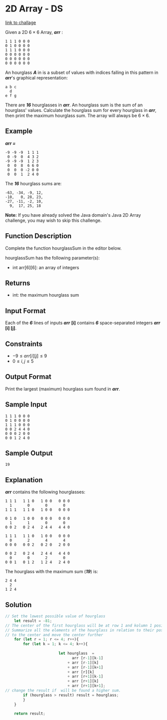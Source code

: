 # 2D Array - DS
[link to challage](https://www.hackerrank.com/challenges/2d-array/problem?isFullScreen=true&h_l=interview&playlist_slugs%5B%5D=interview-preparation-kit&playlist_slugs%5B%5D=arrays)

Given a  2D $6\times 6$ Array, ***arr*** :

    1 1 1 0 0 0
    0 1 0 0 0 0
    1 1 1 0 0 0
    0 0 0 0 0 0
    0 0 0 0 0 0
    0 0 0 0 0 0

An hourglass ***A*** in  is a subset of values with indices falling in this pattern in ***arr***'s graphical representation:

    a b c
      d
    e f g

There are ***16*** hourglasses in  ***arr***. An hourglass sum is the sum of an hourglass' values. Calculate the hourglass sum for every hourglass in ***arr***, then print the maximum hourglass sum. The array will always be $6\times 6$.  

## Example

***arr =***


    -9 -9 -9  1 1 1 
     0 -9  0  4 3 2
    -9 -9 -9  1 2 3
     0  0  8  6 6 0
     0  0  0 -2 0 0
     0  0  1  2 4 0

The ***16*** hourglass sums are:

    -63, -34, -9, 12, 
    -10,   0, 28, 23, 
    -27, -11, -2, 10, 
      9,  17, 25, 18
**Note:** If you have already solved the Java domain's Java 2D Array challenge, you may wish to skip this challenge.

## Function Description

Complete the function hourglassSum in the editor below.

hourglassSum has the following parameter(s):

* int arr[6][6]: an array of integers

## Returns

* int: the maximum hourglass sum
  
## Input Format

Each of the ***6*** lines of inputs ***arr*** **[i]** contains ***6*** space-separated integers ***arr*** **[i] [j]**.

## Constraints

* $-9 \leq  arr [i][j] \leq 9$
* $0 \leq  i,j \leq 5$

## Output Format

Print the largest (maximum) hourglass sum found in ***arr***.

## Sample Input

    1 1 1 0 0 0
    0 1 0 0 0 0
    1 1 1 0 0 0
    0 0 2 4 4 0
    0 0 0 2 0 0
    0 0 1 2 4 0

## Sample Output

    19
## Explanation

***arr*** contains the following hourglasses:

    1 1 1   1 1 0   1 0 0   0 0 0
      1       0       0       0
    1 1 1   1 1 0   1 0 0   0 0 0

    0 1 0   1 0 0   0 0 0   0 0 0
      1       1       0       0
    0 0 2   0 2 4   2 4 4   4 4 0

    1 1 1   1 1 0   1 0 0   0 0 0
      0       2       4       4
    0 0 0   0 0 2   0 2 0   2 0 0

    0 0 2   0 2 4   2 4 4   4 4 0
      0       0       2       0
    0 0 1   0 1 2   1 2 4   2 4 0

The hourglass with the maximum sum (***19***) is:

    2 4 4
      2
    1 2 4

    
## Solution

``` javascript
// Set the lowest possible value of hourglass
    let result = -81; 
// The center of the first hourglass will be at row 1 and kolumn 1 position.
// Summarize all the elements of the hourglass in relation to their position
// to the center and move the center further
    for (let r = 1; r <= 4; r++){
        for (let k = 1; k <= 4; k++){
            
                        let hourglass  = 
                              arr [r-1][k-1]
                            + arr [r-1][k]
                            + arr [r-1][k+1]
                            + arr [r][k]
                            + arr [r+1][k-1]
                            + arr [r+1][k]
                            + arr [r+1][k+1];
// change the result if  will be found a higher sum.
        if (hourglass > result) result = hourglass;                     
        }
    }
    
    return result;

```

    

